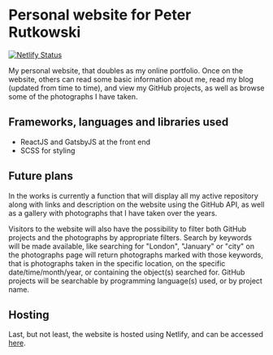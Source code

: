 # Personal website for Peter Rutkowski
[![Netlify Status](https://api.netlify.com/api/v1/badges/a9571ff7-1655-49c0-accf-16fde0d8d8d2/deploy-status)](https://app.netlify.com/sites/p-rut/deploys)

My personal website, that doubles as my online portfolio.
Once on the website, others can read some basic information about me, read my blog (updated from time to time), and view my GitHub projects, as well as browse some of the photographs I have taken.

## Frameworks, languages and libraries used
* ReactJS and GatsbyJS at the front end
* SCSS for styling

## Future plans
In the works is currently a function that will display all my active repository along with links and description on the website using the GitHub API, as well as a gallery with photographs that I have taken over the years.

Visitors to the website will also have the possibility to filter both GitHub projects and the photographs by appropriate filters. Search by keywords will be made available, like searching for "London", "January" or "city" on the photographs page will return photographs marked with those keywords, that is photographs taken in the specific location, on the specific date/time/month/year, or containing the object(s) searched for. GitHub projects will be searchable by programming language(s) used, or by project name.

## Hosting
Last, but not least, the website is hosted using Netlify, and can be accessed [here](https://piotr-rutkowski.com).
